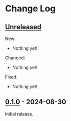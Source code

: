 # Change Log

## [Unreleased]
[Unreleased]: https://github.com/cashapp/redwood/compare/0.1.0...HEAD

New:
- Nothing yet!

Changed:
- Nothing yet!

Fixed:
- Nothing yet!


## [0.1.0] - 2024-08-30
[0.1.0]: https://github.com/cashapp/redwood/releases/tag/0.1.0

Initial release.
